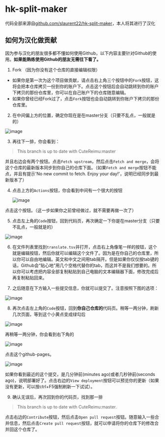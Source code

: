 # hk-split-maker

代码全部来源自[github.com/slaurent22/hk-split-maker](https://github.com/slaurent22/hk-split-maker)，本人将其进行了汉化

## 如何为汉化做贡献

因为参与汉化的朋友很多都不懂如何使用Github，以下内容主要针对Github的使用。**如果能熟练使用Github的朋友无需往下看了。**

1. Fork （因为你没有这个仓库的直接编辑权限）
  - 如果你是第一次为这个项目做贡献，请点击右上角三个按钮中的`Fork`按钮，这将会把本仓库拷贝一份到你的账户下。点击这个按钮后会自动跳转到你的账户下拷贝的那份仓库里，你可以在自己账户下的仓库随意编辑。
  - 如果你曾经已经Fork过了，点击`Fork`按钮也会自动跳转到你账户下拷贝的那份仓库里。

2. 在中间偏上方的位置，确定你现在是在master分支（只要不乱点，一般就是的）

![image](https://user-images.githubusercontent.com/77955264/150159712-36f3af43-22e0-4e27-a2cb-5d2a7c69e4d4.png)

3. 再往下一排，你会看到：
  > This branch is up to date with CuteReimu:master
   
   并且右边会有两个按钮。点击`Fetch upstream`，然后点击`Fetch and merge`，会将这个仓库的最新版本同步到你自己的仓库下面。（如果`Fetch and merge`按钮不能点，并且有提示'No new commit to fetch. Enjoy your day!'，说明已经同步到最新版本了）

4. 点击上方的`Actions`按钮，你会看到中间有一个很大的按钮

   ![image](https://user-images.githubusercontent.com/77955264/150159972-beb8e2fa-57d3-42aa-ae4c-8b684bb47f7a.png)

点击这个按钮。（这一步如果你之前曾经做过，就不需要再做一次了）

5. 点击左上角的`Code`按钮，回到代码页，再次确定一下你是在master分支（只要不乱点，一般就是的）

![image](https://user-images.githubusercontent.com/77955264/150159712-36f3af43-22e0-4e27-a2cb-5d2a7c69e4d4.png)

6. 在文件列表里找到`translate.tsv`并打开，点击右上角像笔一样的按钮，这个就是编辑按钮，然后你就可以编辑这个文件了。因为是在你自己的仓库里，所以你可以自由地编辑。英文和中文之间用tab隔开。但是如果你仅仅按tab键的话，Github会“贴心地”用几个空格代替你的tab，而这并不是我们想要的。所以你可以考虑把内容全部复制粘贴到自己电脑的文本编辑器下面，修改完成后再复制粘贴回来。

7. 之后随意在下方输入一些提交信息，你就可以提交了。注意按照下图的选项：

![image](https://user-images.githubusercontent.com/77955264/150160711-93d77792-1d20-4918-8fc2-2f7ddbb627ab.png)

8. 再次点击左上角的`Code`按钮，回到**你自己仓库的**代码页。稍等一两分钟，刷新几次页面，等到这个小黄点变成绿勾后

![image](https://user-images.githubusercontent.com/77955264/150162638-94b38f5d-a75e-4bf7-b4ae-656fcdf9c634.png)

再稍等一两分钟，你会看到右下角的

![image](https://user-images.githubusercontent.com/77955264/150162991-0659ac37-833b-4c22-9149-d4384fa3f8fe.png)

点击这个github-pages。

![image](https://user-images.githubusercontent.com/77955264/150163361-005f451f-3dbb-4cd0-8a7f-efbdd88e08a3.png)

如果你看到最近的这个提交，是几分钟前(minutes ago)或者几秒钟前(seconds ago)，说明部署好了。点击右边的`View deployment`按钮可以预览你的更新（如果没有更新，可以按ctrl+F5强制刷新一下试试）。

9. 确认无误后，再次回到你的代码页，找到那一排
  > This branch is up to date with CuteReimu:master.

  点击右边的`Contribute`按钮，然后点击`Open pull request`按钮。随意输入一些合并信息，然后点击`Create pull request`按钮，就可以申请将你的仓库下的修改合并回这个仓库了。

